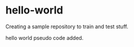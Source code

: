 # hello-world
Creating a sample repository to train and test stuff.

hello world pseudo code added.
